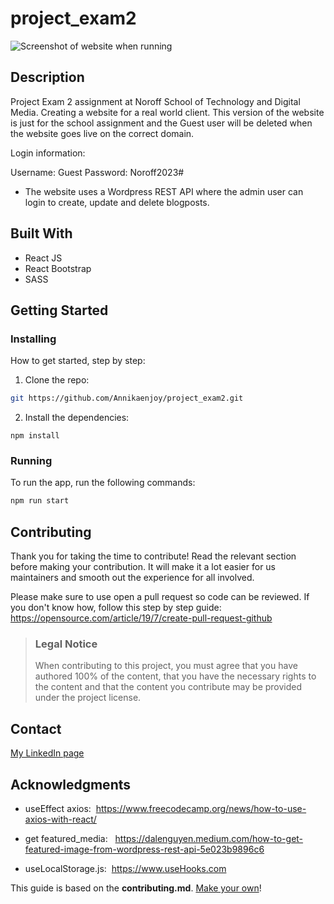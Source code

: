 # project_exam2

![Screenshot of website when running](./src//assets/img/Website_img.png)

## Description

Project Exam 2 assignment at Noroff School of Technology and Digital Media.
Creating a website for a real world client. This version of the website is just for the school assignment and the Guest user will be deleted when the website goes live on the correct domain.

Login information:

Username: Guest
Password: Noroff2023#

- The website uses a Wordpress REST API where the admin user can login to create, update and delete blogposts.

## Built With

- React JS
- React Bootstrap
- SASS

## Getting Started

### Installing

How to get started, step by step:

1. Clone the repo:

```bash
git https://github.com/Annikaenjoy/project_exam2.git
```

2. Install the dependencies:

```
npm install
```

### Running

To run the app, run the following commands:

```bash
npm run start
```

## Contributing

Thank you for taking the time to contribute!
Read the relevant section before making your contribution. It will make it a lot easier for us maintainers and smooth out the experience for all involved.

Please make sure to use open a pull request so code can be reviewed. If you don't know how, follow this step by step guide: https://opensource.com/article/19/7/create-pull-request-github

> ### Legal Notice
>
> When contributing to this project, you must agree that you have authored 100% of the content, that you have the necessary rights to the content and that the content you contribute may be provided under the project license.

## Contact

[My LinkedIn page](https://www.linkedin.com/in/annika-louise-eng%C3%B8y-b1959b1a4/)

## Acknowledgments

- useEffect axios:  https://www.freecodecamp.org/news/how-to-use-axios-with-react/

- get featured_media:   https://dalenguyen.medium.com/how-to-get-featured-image-from-wordpress-rest-api-5e023b9896c6

- useLocalStorage.js:  https://www.useHooks.com

This guide is based on the **contributing.md**. [Make your own](https://contributing.md/)!
